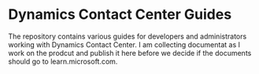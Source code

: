 # Dynamics Contact Center Guides

The repository contains various guides for developers and administrators working with Dynamics Contact Center. I am collecting documentat as I work on the prodcut and publish it here before we decide if the documents should go to learn.microsoft.com.

